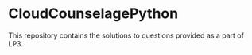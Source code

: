 # CloudCounselagePython
This repository contains the solutions to questions provided as a part of LP3.
